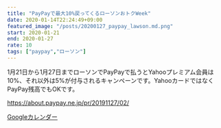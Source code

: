 ```yaml
---
title: "PayPayで最大10%戻ってくるローソンおトクWeek"
date: 2020-01-14T22:24:49+09:00
featured_image: "/posts/20200127_paypay_lawson.md.png"
start: 2020-01-21
end: 2020-01-27
rate: 10
tags: ["paypay","ローソン"]
---
```


1月21日から1月27日までローソンでPayPayで払うとYahooプレミアム会員は10%、それ以外は5%が付与されるキャンペーンです。YahooカードではなくPayPay残高でもOKです。

https://about.paypay.ne.jp/pr/20191127/02/

[Googleカレンダー](http://www.google.com/calendar/event?action=TEMPLATE&text=PayPay%E3%81%A7%E6%9C%80%E5%A4%A710%25%E6%88%BB%E3%81%A3%E3%81%A6%E3%81%8F%E3%82%8B%E3%83%AD%E3%83%BC%E3%82%BD%E3%83%B3%E3%81%8A%E3%83%88%E3%82%AFWeek&dates=20200121/20200127&details=http://pokanpo.skr.jp/posts/20200127_paypay_lawson/)